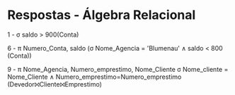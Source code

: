 # Respostas - Álgebra Relacional

1 - σ saldo > 900(Conta)

6 - π Numero\_Conta, saldo (σ Nome\_Agencia = 'Blumenau' ∧ saldo < 800 (Conta))

9 - π Nome\_Agencia, Numero\_emprestimo, Nome\_Cliente σ Nome\_cliente = Nome\_Cliente ∧ Numero\_emprestimo=Numero\_emprestimo (Devedor⨝Cliente⨝Emprestimo)
